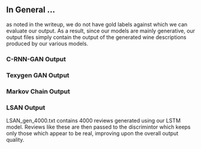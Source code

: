 ## In General ...
as noted in the writeup, we do not have gold labels against which we can evaluate our output. As a result, since our models are mainly generative, our output files simply contain the output of the generated wine descriptions produced by our various models.

### C-RNN-GAN Output

### Texygen GAN Output

### Markov Chain Output

### LSAN Output
LSAN_gen_4000.txt contains 4000 reviews generated using our LSTM model. Reviews like these are then passed to the discrimintor which keeps only those which appear to be real, improving upon the overall output quality.
